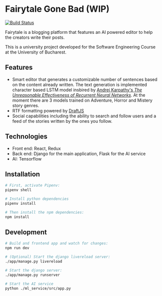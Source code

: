 # Fairytale Gone Bad (WIP)
[![Build Status](https://travis-ci.org/lucianbc/fairytale.svg?branch=master)](https://travis-ci.org/lucianbc/fairytale)


Fairytale is a blogging platform that features an AI powered editor to help the creators write their posts.

This is a university project developed for the Software Engineering Course at the University of Bucharest.

## Features
* Smart editor that generates a customizable number of sentences based on the content already written. The text generation is implemented character based LSTM model insbired by [Andrej Karpathy's *The Unreasonable Effectiveness of Recurrent Neural Networks*](http://karpathy.github.io/2015/05/21/rnn-effectiveness/). At the moment there are 3 models trained on Adventure, Horror and Mistery story genres.
* RTF formatting powered by [DraftJS](https://draftjs.org/)
* Social capabilities including the ability to search and follow users and a feed of the stories written by the ones you follow.

## Technologies
* Front end: React, Redux
* Back end: Django for the main application, Flask for the AI service
* AI: Tensorflow

## Installation

```bash
# First, activate Pipenv:
pipenv shell

# Install python dependencies
pipenv install

# Then install the npm dependencies:
npm install
```

## Development

```bash
# Build and frontend app and watch for changes:
npm run dev

# (Optional) Start the django livereload server:
./app/manage.py livereload

# Start the django server:
./app/manage.py runserver

# Start the AI service
python ./ml_service/src/app.py
```

